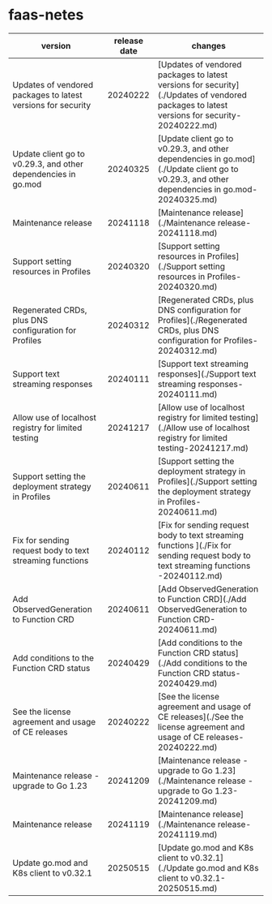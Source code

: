 # faas-netes	


|version|release date|changes|
|---|---|---|
|Updates of vendored packages to latest versions for security|20240222|[Updates of vendored packages to latest versions for security](./Updates of vendored packages to latest versions for security-20240222.md)|
|Update client go to v0.29.3, and other dependencies in go.mod|20240325|[Update client go to v0.29.3, and other dependencies in go.mod](./Update client go to v0.29.3, and other dependencies in go.mod-20240325.md)|
|Maintenance release|20241118|[Maintenance release](./Maintenance release-20241118.md)|
|Support setting resources in Profiles|20240320|[Support setting resources in Profiles](./Support setting resources in Profiles-20240320.md)|
|Regenerated CRDs, plus DNS configuration for Profiles|20240312|[Regenerated CRDs, plus DNS configuration for Profiles](./Regenerated CRDs, plus DNS configuration for Profiles-20240312.md)|
|Support text streaming responses|20240111|[Support text streaming responses](./Support text streaming responses-20240111.md)|
|Allow use of localhost registry for limited testing|20241217|[Allow use of localhost registry for limited testing](./Allow use of localhost registry for limited testing-20241217.md)|
|Support setting the deployment strategy in Profiles|20240611|[Support setting the deployment strategy in Profiles](./Support setting the deployment strategy in Profiles-20240611.md)|
|Fix for sending request body to text streaming functions |20240112|[Fix for sending request body to text streaming functions ](./Fix for sending request body to text streaming functions -20240112.md)|
|Add ObservedGeneration to Function CRD|20240611|[Add ObservedGeneration to Function CRD](./Add ObservedGeneration to Function CRD-20240611.md)|
|Add conditions to the Function CRD status|20240429|[Add conditions to the Function CRD status](./Add conditions to the Function CRD status-20240429.md)|
|See the license agreement and usage of CE releases|20240222|[See the license agreement and usage of CE releases](./See the license agreement and usage of CE releases-20240222.md)|
|Maintenance release - upgrade to Go 1.23|20241209|[Maintenance release - upgrade to Go 1.23](./Maintenance release - upgrade to Go 1.23-20241209.md)|
|Maintenance release|20241119|[Maintenance release](./Maintenance release-20241119.md)|
|Update go.mod and K8s client to v0.32.1|20250515|[Update go.mod and K8s client to v0.32.1](./Update go.mod and K8s client to v0.32.1-20250515.md)|
